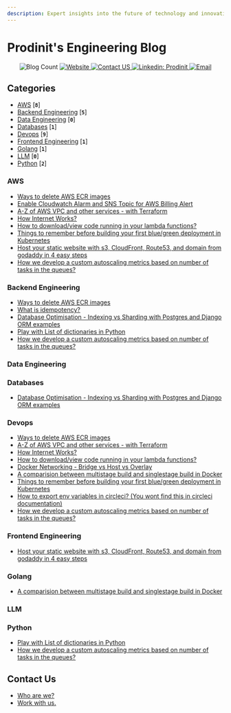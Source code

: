 ```yaml
---
description: Expert insights into the future of technology and innovation
---
```


# Prodinit's Engineering Blog


<p align="center">
  <img alt="Blog Count" src="https://img.shields.io/badge/dynamic/json.svg?color=black&label=Blog-Count&query=count&url=https%3A%2F%2Fraw.githubusercontent.com%2Fprodinit%2Fblogs%2Fmain%2Fcount.json", target="_blank">
  <a href="https://prodinit.com">
    <img alt="Website" src="https://img.shields.io/website?url=https%3A%2F%2Fprodinit.com", target="_blank">
  </a>
  <a href="https://www.prodinit.com/#contact">
    <img alt="Contact US" src="https://img.shields.io/badge/Contact%20us-8A2BE2" target="_blank" />
  </a>
  <a href="https://linkedin.com/company/prodinit">
    <img alt="Linkedin: Prodinit" src="https://img.shields.io/badge/Linkedin-follow-blue" target="_blank" />
  </a>
  <a href="mailto:dishant@prodinit.com">
    <img alt="Email" src="https://img.shields.io/badge/Email-here-green" target="_blank" />
  </a>
</p>


## Categories

* [AWS](#aws) [**`8`**] 
* [Backend Engineering](#backend-engineering) [**`5`**] 
* [Data Engineering](#data-engineering) [**`0`**] 
* [Databases](#databases) [**`1`**] 
* [Devops](#devops) [**`9`**] 
* [Frontend Engineering](#frontend-engineering) [**`1`**] 
* [Golang](#golang) [**`1`**] 
* [LLM](#llm) [**`0`**] 
* [Python](#python) [**`2`**] 

### AWS

<ul>

<li><a target="_blank" href="https://blogs.prodinit.com/aws/clean-ecr-images"> Ways to delete AWS ECR images </a></li>
<li><a target="_blank" href="https://blogs.prodinit.com/aws/enable-cloudwatch-alarm-for-billing-alert"> Enable Cloudwatch Alarm and SNS Topic for AWS Billing Alert </a></li>
<li><a target="_blank" href="https://blogs.prodinit.com/aws/all-about-vpc-and-other-related-services"> A-Z of AWS VPC and other services - with Terraform </a></li>
<li><a target="_blank" href="https://blogs.prodinit.com/aws/how-internet-works"> How Internet Works? </a></li>
<li><a target="_blank" href="https://blogs.prodinit.com/aws/download-lambda-code"> How to download/view code running in your lambda functions? </a></li>
<li><a target="_blank" href="https://blogs.prodinit.com/devops/blue-green-deployment"> Things to remember before building your first blue/green deployment in Kubernetes </a></li>
<li><a target="_blank" href="https://blogs.prodinit.com/frontend-engineering/cloudfront-hosting"> Host your static website with s3, CloudFront, Route53, and domain from godaddy in 4 easy steps </a></li>
<li><a target="_blank" href="https://blogs.prodinit.com/python/custom-autoscaling"> How we develop a custom autoscaling metrics based on number of tasks in the queues? </a></li>

</ul>


### Backend Engineering

<ul>

<li><a target="_blank" href="https://blogs.prodinit.com/aws/clean-ecr-images"> Ways to delete AWS ECR images </a></li>
<li><a target="_blank" href="https://blogs.prodinit.com/backend-engineering/what-is-idempotency"> What is idempotency? </a></li>
<li><a target="_blank" href="https://blogs.prodinit.com/databases/indexing-vs-sharding"> Database Optimisation - Indexing vs Sharding with Postgres and Django ORM examples </a></li>
<li><a target="_blank" href="https://blogs.prodinit.com/python/play-with-list-of-dicts"> Play with List of dictionaries in Python </a></li>
<li><a target="_blank" href="https://blogs.prodinit.com/python/custom-autoscaling"> How we develop a custom autoscaling metrics based on number of tasks in the queues? </a></li>

</ul>


### Data Engineering

<ul>


</ul>


### Databases

<ul>

<li><a target="_blank" href="https://blogs.prodinit.com/databases/indexing-vs-sharding"> Database Optimisation - Indexing vs Sharding with Postgres and Django ORM examples </a></li>

</ul>


### Devops

<ul>

<li><a target="_blank" href="https://blogs.prodinit.com/aws/clean-ecr-images"> Ways to delete AWS ECR images </a></li>
<li><a target="_blank" href="https://blogs.prodinit.com/aws/all-about-vpc-and-other-related-services"> A-Z of AWS VPC and other services - with Terraform </a></li>
<li><a target="_blank" href="https://blogs.prodinit.com/aws/how-internet-works"> How Internet Works? </a></li>
<li><a target="_blank" href="https://blogs.prodinit.com/aws/download-lambda-code"> How to download/view code running in your lambda functions? </a></li>
<li><a target="_blank" href="https://blogs.prodinit.com/devops/docker-networking"> Docker Networking - Bridge vs Host vs Overlay </a></li>
<li><a target="_blank" href="https://blogs.prodinit.com/devops/docker-multistage-build"> A comparision between multistage build and singlestage build in Docker </a></li>
<li><a target="_blank" href="https://blogs.prodinit.com/devops/blue-green-deployment"> Things to remember before building your first blue/green deployment in Kubernetes </a></li>
<li><a target="_blank" href="https://blogs.prodinit.com/devops/export-env-vars-in-circleci"> How to export env variables in circleci? (You wont find this in circleci documentation) </a></li>
<li><a target="_blank" href="https://blogs.prodinit.com/python/custom-autoscaling"> How we develop a custom autoscaling metrics based on number of tasks in the queues? </a></li>

</ul>


### Frontend Engineering

<ul>

<li><a target="_blank" href="https://blogs.prodinit.com/frontend-engineering/cloudfront-hosting"> Host your static website with s3, CloudFront, Route53, and domain from godaddy in 4 easy steps </a></li>

</ul>


### Golang

<ul>

<li><a target="_blank" href="https://blogs.prodinit.com/devops/docker-multistage-build"> A comparision between multistage build and singlestage build in Docker </a></li>

</ul>


### LLM

<ul>


</ul>


### Python

<ul>

<li><a target="_blank" href="https://blogs.prodinit.com/python/play-with-list-of-dicts"> Play with List of dictionaries in Python </a></li>
<li><a target="_blank" href="https://blogs.prodinit.com/python/custom-autoscaling"> How we develop a custom autoscaling metrics based on number of tasks in the queues? </a></li>

</ul>


## Contact Us

* [Who are we?](contact-us/who-are-we.md)
* [Work with us.](contact-us/work-with-us..md)
